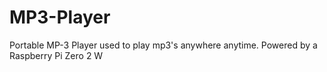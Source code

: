 # MP3-Player

Portable MP-3 Player used to play mp3's anywhere anytime.
Powered by a Raspberry Pi Zero 2 W
